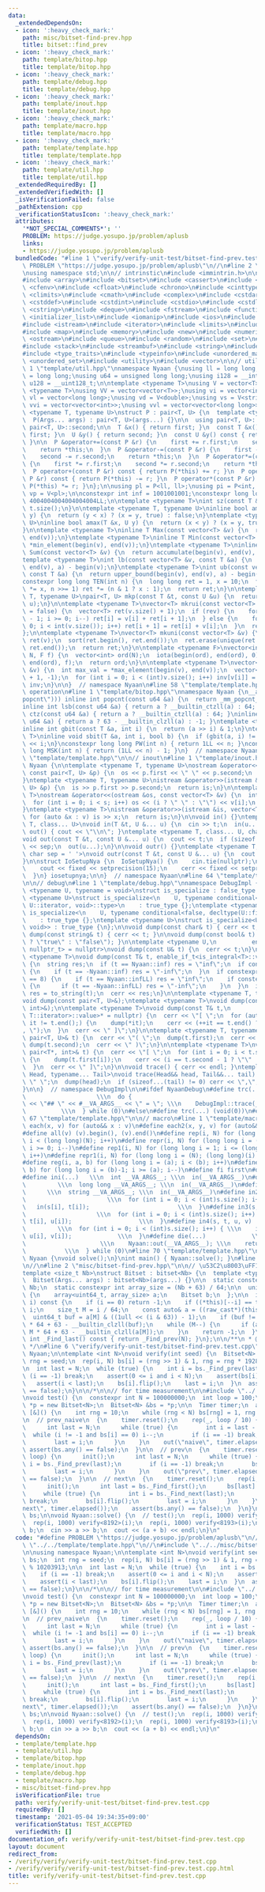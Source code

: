 ```yaml
---
data:
  _extendedDependsOn:
  - icon: ':heavy_check_mark:'
    path: misc/bitset-find-prev.hpp
    title: bitset::find_prev
  - icon: ':heavy_check_mark:'
    path: template/bitop.hpp
    title: template/bitop.hpp
  - icon: ':heavy_check_mark:'
    path: template/debug.hpp
    title: template/debug.hpp
  - icon: ':heavy_check_mark:'
    path: template/inout.hpp
    title: template/inout.hpp
  - icon: ':heavy_check_mark:'
    path: template/macro.hpp
    title: template/macro.hpp
  - icon: ':heavy_check_mark:'
    path: template/template.hpp
    title: template/template.hpp
  - icon: ':heavy_check_mark:'
    path: template/util.hpp
    title: template/util.hpp
  _extendedRequiredBy: []
  _extendedVerifiedWith: []
  _isVerificationFailed: false
  _pathExtension: cpp
  _verificationStatusIcon: ':heavy_check_mark:'
  attributes:
    '*NOT_SPECIAL_COMMENTS*': ''
    PROBLEM: https://judge.yosupo.jp/problem/aplusb
    links:
    - https://judge.yosupo.jp/problem/aplusb
  bundledCode: "#line 1 \"verify/verify-unit-test/bitset-find-prev.test.cpp\"\n#define\
    \ PROBLEM \"https://judge.yosupo.jp/problem/aplusb\"\n//\n#line 2 \"template/template.hpp\"\
    \nusing namespace std;\n\n// intrinstic\n#include <immintrin.h>\n\n#include <algorithm>\n\
    #include <array>\n#include <bitset>\n#include <cassert>\n#include <cctype>\n#include\
    \ <cfenv>\n#include <cfloat>\n#include <chrono>\n#include <cinttypes>\n#include\
    \ <climits>\n#include <cmath>\n#include <complex>\n#include <cstdarg>\n#include\
    \ <cstddef>\n#include <cstdint>\n#include <cstdio>\n#include <cstdlib>\n#include\
    \ <cstring>\n#include <deque>\n#include <fstream>\n#include <functional>\n#include\
    \ <initializer_list>\n#include <iomanip>\n#include <ios>\n#include <iostream>\n\
    #include <istream>\n#include <iterator>\n#include <limits>\n#include <list>\n\
    #include <map>\n#include <memory>\n#include <new>\n#include <numeric>\n#include\
    \ <ostream>\n#include <queue>\n#include <random>\n#include <set>\n#include <sstream>\n\
    #include <stack>\n#include <streambuf>\n#include <string>\n#include <tuple>\n\
    #include <type_traits>\n#include <typeinfo>\n#include <unordered_map>\n#include\
    \ <unordered_set>\n#include <utility>\n#include <vector>\n\n// utility\n#line\
    \ 1 \"template/util.hpp\"\nnamespace Nyaan {\nusing ll = long long;\nusing i64\
    \ = long long;\nusing u64 = unsigned long long;\nusing i128 = __int128_t;\nusing\
    \ u128 = __uint128_t;\n\ntemplate <typename T>\nusing V = vector<T>;\ntemplate\
    \ <typename T>\nusing VV = vector<vector<T>>;\nusing vi = vector<int>;\nusing\
    \ vl = vector<long long>;\nusing vd = V<double>;\nusing vs = V<string>;\nusing\
    \ vvi = vector<vector<int>>;\nusing vvl = vector<vector<long long>>;\n\ntemplate\
    \ <typename T, typename U>\nstruct P : pair<T, U> {\n  template <typename... Args>\n\
    \  P(Args... args) : pair<T, U>(args...) {}\n\n  using pair<T, U>::first;\n  using\
    \ pair<T, U>::second;\n\n  T &x() { return first; }\n  const T &x() const { return\
    \ first; }\n  U &y() { return second; }\n  const U &y() const { return second;\
    \ }\n\n  P &operator+=(const P &r) {\n    first += r.first;\n    second += r.second;\n\
    \    return *this;\n  }\n  P &operator-=(const P &r) {\n    first -= r.first;\n\
    \    second -= r.second;\n    return *this;\n  }\n  P &operator*=(const P &r)\
    \ {\n    first *= r.first;\n    second *= r.second;\n    return *this;\n  }\n\
    \  P operator+(const P &r) const { return P(*this) += r; }\n  P operator-(const\
    \ P &r) const { return P(*this) -= r; }\n  P operator*(const P &r) const { return\
    \ P(*this) *= r; }\n};\n\nusing pl = P<ll, ll>;\nusing pi = P<int, int>;\nusing\
    \ vp = V<pl>;\n\nconstexpr int inf = 1001001001;\nconstexpr long long infLL =\
    \ 4004004004004004004LL;\n\ntemplate <typename T>\nint sz(const T &t) {\n  return\
    \ t.size();\n}\n\ntemplate <typename T, typename U>\ninline bool amin(T &x, U\
    \ y) {\n  return (y < x) ? (x = y, true) : false;\n}\ntemplate <typename T, typename\
    \ U>\ninline bool amax(T &x, U y) {\n  return (x < y) ? (x = y, true) : false;\n\
    }\n\ntemplate <typename T>\ninline T Max(const vector<T> &v) {\n  return *max_element(begin(v),\
    \ end(v));\n}\ntemplate <typename T>\ninline T Min(const vector<T> &v) {\n  return\
    \ *min_element(begin(v), end(v));\n}\ntemplate <typename T>\ninline long long\
    \ Sum(const vector<T> &v) {\n  return accumulate(begin(v), end(v), 0LL);\n}\n\n\
    template <typename T>\nint lb(const vector<T> &v, const T &a) {\n  return lower_bound(begin(v),\
    \ end(v), a) - begin(v);\n}\ntemplate <typename T>\nint ub(const vector<T> &v,\
    \ const T &a) {\n  return upper_bound(begin(v), end(v), a) - begin(v);\n}\n\n\
    constexpr long long TEN(int n) {\n  long long ret = 1, x = 10;\n  for (; n; x\
    \ *= x, n >>= 1) ret *= (n & 1 ? x : 1);\n  return ret;\n}\n\ntemplate <typename\
    \ T, typename U>\npair<T, U> mkp(const T &t, const U &u) {\n  return make_pair(t,\
    \ u);\n}\n\ntemplate <typename T>\nvector<T> mkrui(const vector<T> &v, bool rev\
    \ = false) {\n  vector<T> ret(v.size() + 1);\n  if (rev) {\n    for (int i = int(v.size())\
    \ - 1; i >= 0; i--) ret[i] = v[i] + ret[i + 1];\n  } else {\n    for (int i =\
    \ 0; i < int(v.size()); i++) ret[i + 1] = ret[i] + v[i];\n  }\n  return ret;\n\
    };\n\ntemplate <typename T>\nvector<T> mkuni(const vector<T> &v) {\n  vector<T>\
    \ ret(v);\n  sort(ret.begin(), ret.end());\n  ret.erase(unique(ret.begin(), ret.end()),\
    \ ret.end());\n  return ret;\n}\n\ntemplate <typename F>\nvector<int> mkord(int\
    \ N, F f) {\n  vector<int> ord(N);\n  iota(begin(ord), end(ord), 0);\n  sort(begin(ord),\
    \ end(ord), f);\n  return ord;\n}\n\ntemplate <typename T>\nvector<int> mkinv(vector<T>\
    \ &v) {\n  int max_val = *max_element(begin(v), end(v));\n  vector<int> inv(max_val\
    \ + 1, -1);\n  for (int i = 0; i < (int)v.size(); i++) inv[v[i]] = i;\n  return\
    \ inv;\n}\n\n}  // namespace Nyaan\n#line 58 \"template/template.hpp\"\n\n// bit\
    \ operation\n#line 1 \"template/bitop.hpp\"\nnamespace Nyaan {\n__attribute__((target(\"\
    popcnt\"))) inline int popcnt(const u64 &a) {\n  return _mm_popcnt_u64(a);\n}\n\
    inline int lsb(const u64 &a) { return a ? __builtin_ctzll(a) : 64; }\ninline int\
    \ ctz(const u64 &a) { return a ? __builtin_ctzll(a) : 64; }\ninline int msb(const\
    \ u64 &a) { return a ? 63 - __builtin_clzll(a) : -1; }\ntemplate <typename T>\n\
    inline int gbit(const T &a, int i) {\n  return (a >> i) & 1;\n}\ntemplate <typename\
    \ T>\ninline void sbit(T &a, int i, bool b) {\n  if (gbit(a, i) != b) a ^= T(1)\
    \ << i;\n}\nconstexpr long long PW(int n) { return 1LL << n; }\nconstexpr long\
    \ long MSK(int n) { return (1LL << n) - 1; }\n}  // namespace Nyaan\n#line 61\
    \ \"template/template.hpp\"\n\n// inout\n#line 1 \"template/inout.hpp\"\nnamespace\
    \ Nyaan {\n\ntemplate <typename T, typename U>\nostream &operator<<(ostream &os,\
    \ const pair<T, U> &p) {\n  os << p.first << \" \" << p.second;\n  return os;\n\
    }\ntemplate <typename T, typename U>\nistream &operator>>(istream &is, pair<T,\
    \ U> &p) {\n  is >> p.first >> p.second;\n  return is;\n}\n\ntemplate <typename\
    \ T>\nostream &operator<<(ostream &os, const vector<T> &v) {\n  int s = (int)v.size();\n\
    \  for (int i = 0; i < s; i++) os << (i ? \" \" : \"\") << v[i];\n  return os;\n\
    }\ntemplate <typename T>\nistream &operator>>(istream &is, vector<T> &v) {\n \
    \ for (auto &x : v) is >> x;\n  return is;\n}\n\nvoid in() {}\ntemplate <typename\
    \ T, class... U>\nvoid in(T &t, U &... u) {\n  cin >> t;\n  in(u...);\n}\n\nvoid\
    \ out() { cout << \"\\n\"; }\ntemplate <typename T, class... U, char sep = ' '>\n\
    void out(const T &t, const U &... u) {\n  cout << t;\n  if (sizeof...(u)) cout\
    \ << sep;\n  out(u...);\n}\n\nvoid outr() {}\ntemplate <typename T, class... U,\
    \ char sep = ' '>\nvoid outr(const T &t, const U &... u) {\n  cout << t;\n  outr(u...);\n\
    }\n\nstruct IoSetupNya {\n  IoSetupNya() {\n    cin.tie(nullptr);\n    ios::sync_with_stdio(false);\n\
    \    cout << fixed << setprecision(15);\n    cerr << fixed << setprecision(7);\n\
    \  }\n} iosetupnya;\n\n}  // namespace Nyaan\n#line 64 \"template/template.hpp\"\
    \n\n// debug\n#line 1 \"template/debug.hpp\"\nnamespace DebugImpl {\n\ntemplate\
    \ <typename U, typename = void>\nstruct is_specialize : false_type {};\ntemplate\
    \ <typename U>\nstruct is_specialize<\n    U, typename conditional<false, typename\
    \ U::iterator, void>::type>\n    : true_type {};\ntemplate <typename U>\nstruct\
    \ is_specialize<\n    U, typename conditional<false, decltype(U::first), void>::type>\n\
    \    : true_type {};\ntemplate <typename U>\nstruct is_specialize<U, enable_if_t<is_integral<U>::value,\
    \ void>> : true_type {\n};\n\nvoid dump(const char& t) { cerr << t; }\n\nvoid\
    \ dump(const string& t) { cerr << t; }\n\nvoid dump(const bool& t) { cerr << (t\
    \ ? \"true\" : \"false\"); }\n\ntemplate <typename U,\n          enable_if_t<!is_specialize<U>::value,\
    \ nullptr_t> = nullptr>\nvoid dump(const U& t) {\n  cerr << t;\n}\n\ntemplate\
    \ <typename T>\nvoid dump(const T& t, enable_if_t<is_integral<T>::value>* = nullptr)\
    \ {\n  string res;\n  if (t == Nyaan::inf) res = \"inf\";\n  if constexpr (is_signed<T>::value)\
    \ {\n    if (t == -Nyaan::inf) res = \"-inf\";\n  }\n  if constexpr (sizeof(T)\
    \ == 8) {\n    if (t == Nyaan::infLL) res = \"inf\";\n    if constexpr (is_signed<T>::value)\
    \ {\n      if (t == -Nyaan::infLL) res = \"-inf\";\n    }\n  }\n  if (res.empty())\
    \ res = to_string(t);\n  cerr << res;\n}\n\ntemplate <typename T, typename U>\n\
    void dump(const pair<T, U>&);\ntemplate <typename T>\nvoid dump(const pair<T*,\
    \ int>&);\n\ntemplate <typename T>\nvoid dump(const T& t,\n          enable_if_t<!is_void<typename\
    \ T::iterator>::value>* = nullptr) {\n  cerr << \"[ \";\n  for (auto it = t.begin();\
    \ it != t.end();) {\n    dump(*it);\n    cerr << (++it == t.end() ? \"\" : \"\
    , \");\n  }\n  cerr << \" ]\";\n}\n\ntemplate <typename T, typename U>\nvoid dump(const\
    \ pair<T, U>& t) {\n  cerr << \"( \";\n  dump(t.first);\n  cerr << \", \";\n \
    \ dump(t.second);\n  cerr << \" )\";\n}\n\ntemplate <typename T>\nvoid dump(const\
    \ pair<T*, int>& t) {\n  cerr << \"[ \";\n  for (int i = 0; i < t.second; i++)\
    \ {\n    dump(t.first[i]);\n    cerr << (i == t.second - 1 ? \"\" : \", \");\n\
    \  }\n  cerr << \" ]\";\n}\n\nvoid trace() { cerr << endl; }\ntemplate <typename\
    \ Head, typename... Tail>\nvoid trace(Head&& head, Tail&&... tail) {\n  cerr <<\
    \ \" \";\n  dump(head);\n  if (sizeof...(tail) != 0) cerr << \",\";\n  trace(forward<Tail>(tail)...);\n\
    }\n\n}  // namespace DebugImpl\n\n#ifdef NyaanDebug\n#define trc(...)        \
    \                    \\\n  do {                                      \\\n    cerr\
    \ << \"## \" << #__VA_ARGS__ << \" = \"; \\\n    DebugImpl::trace(__VA_ARGS__);\
    \          \\\n  } while (0)\n#else\n#define trc(...) (void(0))\n#endif\n#line\
    \ 67 \"template/template.hpp\"\n\n// macro\n#line 1 \"template/macro.hpp\"\n#define\
    \ each(x, v) for (auto&& x : v)\n#define each2(x, y, v) for (auto&& [x, y] : v)\n\
    #define all(v) (v).begin(), (v).end()\n#define rep(i, N) for (long long i = 0;\
    \ i < (long long)(N); i++)\n#define repr(i, N) for (long long i = (long long)(N)-1;\
    \ i >= 0; i--)\n#define rep1(i, N) for (long long i = 1; i <= (long long)(N);\
    \ i++)\n#define repr1(i, N) for (long long i = (N); (long long)(i) > 0; i--)\n\
    #define reg(i, a, b) for (long long i = (a); i < (b); i++)\n#define regr(i, a,\
    \ b) for (long long i = (b)-1; i >= (a); i--)\n#define fi first\n#define se second\n\
    #define ini(...)   \\\n  int __VA_ARGS__; \\\n  in(__VA_ARGS__)\n#define inl(...)\
    \         \\\n  long long __VA_ARGS__; \\\n  in(__VA_ARGS__)\n#define ins(...)\
    \      \\\n  string __VA_ARGS__; \\\n  in(__VA_ARGS__)\n#define in2(s, t)    \
    \                       \\\n  for (int i = 0; i < (int)s.size(); i++) { \\\n \
    \   in(s[i], t[i]);                         \\\n  }\n#define in3(s, t, u)    \
    \                    \\\n  for (int i = 0; i < (int)s.size(); i++) { \\\n    in(s[i],\
    \ t[i], u[i]);                   \\\n  }\n#define in4(s, t, u, v)            \
    \         \\\n  for (int i = 0; i < (int)s.size(); i++) { \\\n    in(s[i], t[i],\
    \ u[i], v[i]);             \\\n  }\n#define die(...)             \\\n  do {  \
    \                     \\\n    Nyaan::out(__VA_ARGS__); \\\n    return;       \
    \           \\\n  } while (0)\n#line 70 \"template/template.hpp\"\n\nnamespace\
    \ Nyaan {\nvoid solve();\n}\nint main() { Nyaan::solve(); }\n#line 4 \"verify/verify-unit-test/bitset-find-prev.test.cpp\"\
    \n//\n#line 2 \"misc/bitset-find-prev.hpp\"\n\n// \u53C2\u8003\uFF1Ahttps://github.com/gcc-mirror/gcc/blob/master/libstdc%2B%2B-v3/include/std/bitset\n\
    template <size_t Nb>\nstruct Bitset : bitset<Nb> {\n  template <typename... Args>\n\
    \  Bitset(Args... args) : bitset<Nb>(args...) {}\n\n  static constexpr int N =\
    \ Nb;\n  static constexpr int array_size = (Nb + 63) / 64;\n\n  union raw_cast\
    \ {\n    array<uint64_t, array_size> a;\n    Bitset b;\n  };\n\n  int _Find_prev(size_t\
    \ i) const {\n    if (i == 0) return -1;\n    if ((*this)[--i] == true) return\
    \ i;\n    size_t M = i / 64;\n    const auto& a = ((raw_cast*)(this))->a;\n  \
    \  uint64_t buf = a[M] & ((1ull << (i & 63)) - 1);\n    if (buf != 0) return M\
    \ * 64 + 63 - __builtin_clzll(buf);\n    while (M--) {\n      if (a[M] != 0) return\
    \ M * 64 + 63 - __builtin_clzll(a[M]);\n    }\n    return -1;\n  }\n\n  inline\
    \ int _Find_last() const { return _Find_prev(N); }\n};\n\n/**\n * @brief bitset::find_prev\n\
    \ */\n#line 6 \"verify/verify-unit-test/bitset-find-prev.test.cpp\"\n\nusing namespace\
    \ Nyaan;\n\ntemplate <int N>\nvoid verify(int seed) {\n  Bitset<N> bs;\n  int\
    \ rng = seed;\n  rep(i, N) bs[i] = (rng >> 1) & 1, rng = rng * 1928373 % 10203913;\n\
    \n  int last = N;\n  while (true) {\n    int i = bs._Find_prev(last);\n    if\
    \ (i == -1) break;\n    assert(0 <= i and i < N);\n    assert(bs[i] == 1);\n \
    \   assert(i < last);\n    bs[i].flip();\n    last = i;\n  }\n  assert(bs.any()\
    \ == false);\n}\n\n/*\n\n// for time measurement\n\n#include \"../../misc/timer.hpp\"\
    \nvoid test() {\n  constexpr int N = 100000000;\n  int loop = 100;\n  Bitset<N>\
    \ *p = new Bitset<N>;\n  Bitset<N> &bs = *p;\n\n  Timer timer;\n  auto init =\
    \ [&]() {\n    int rng = 10;\n    while (rng < N) bs[rng] = 1, rng += 20;\n  };\n\
    \n  // prev_naive\n  {\n    timer.reset();\n    rep(_, loop / 10) {\n      init();\n\
    \      int last = N;\n      while (true) {\n        int i = last - 1;\n      \
    \  while (i != -1 and bs[i] == 0) i--;\n        if (i == -1) break;\n        bs[i].flip();\n\
    \        last = i;\n      }\n    }\n    out(\"naive\", timer.elapsed());\n   \
    \ assert(bs.any() == false);\n  }\n\n  // prev\n  {\n    timer.reset();\n    rep(i,\
    \ loop) {\n      init();\n      int last = N;\n      while (true) {\n        int\
    \ i = bs._Find_prev(last);\n        if (i == -1) break;\n        bs[i].flip();\n\
    \        last = i;\n      }\n    }\n    out(\"prev\", timer.elapsed());\n    assert(bs.any()\
    \ == false);\n  }\n\n  // next\n  {\n    timer.reset();\n    rep(i, loop) {\n\
    \      init();\n      int last = bs._Find_first();\n      bs[last].flip();\n \
    \     while (true) {\n        int i = bs._Find_next(last);\n        if (i == N)\
    \ break;\n        bs[i].flip();\n        last = i;\n      }\n    }\n    out(\"\
    next\", timer.elapsed());\n    assert(bs.any() == false);\n  }\n}\n*/\n\nBitset<TEN(7)>\
    \ bs;\n\nvoid Nyaan::solve() {\n  // test();\n  rep(i, 1000) verify<8191>(i);\n\
    \  rep(i, 1000) verify<8192>(i);\n  rep(i, 1000) verify<8193>(i);\n\n  int a,\
    \ b;\n  cin >> a >> b;\n  cout << (a + b) << endl;\n}\n"
  code: "#define PROBLEM \"https://judge.yosupo.jp/problem/aplusb\"\n//\n#include\
    \ \"../../template/template.hpp\"\n//\n#include \"../../misc/bitset-find-prev.hpp\"\
    \n\nusing namespace Nyaan;\n\ntemplate <int N>\nvoid verify(int seed) {\n  Bitset<N>\
    \ bs;\n  int rng = seed;\n  rep(i, N) bs[i] = (rng >> 1) & 1, rng = rng * 1928373\
    \ % 10203913;\n\n  int last = N;\n  while (true) {\n    int i = bs._Find_prev(last);\n\
    \    if (i == -1) break;\n    assert(0 <= i and i < N);\n    assert(bs[i] == 1);\n\
    \    assert(i < last);\n    bs[i].flip();\n    last = i;\n  }\n  assert(bs.any()\
    \ == false);\n}\n\n/*\n\n// for time measurement\n\n#include \"../../misc/timer.hpp\"\
    \nvoid test() {\n  constexpr int N = 100000000;\n  int loop = 100;\n  Bitset<N>\
    \ *p = new Bitset<N>;\n  Bitset<N> &bs = *p;\n\n  Timer timer;\n  auto init =\
    \ [&]() {\n    int rng = 10;\n    while (rng < N) bs[rng] = 1, rng += 20;\n  };\n\
    \n  // prev_naive\n  {\n    timer.reset();\n    rep(_, loop / 10) {\n      init();\n\
    \      int last = N;\n      while (true) {\n        int i = last - 1;\n      \
    \  while (i != -1 and bs[i] == 0) i--;\n        if (i == -1) break;\n        bs[i].flip();\n\
    \        last = i;\n      }\n    }\n    out(\"naive\", timer.elapsed());\n   \
    \ assert(bs.any() == false);\n  }\n\n  // prev\n  {\n    timer.reset();\n    rep(i,\
    \ loop) {\n      init();\n      int last = N;\n      while (true) {\n        int\
    \ i = bs._Find_prev(last);\n        if (i == -1) break;\n        bs[i].flip();\n\
    \        last = i;\n      }\n    }\n    out(\"prev\", timer.elapsed());\n    assert(bs.any()\
    \ == false);\n  }\n\n  // next\n  {\n    timer.reset();\n    rep(i, loop) {\n\
    \      init();\n      int last = bs._Find_first();\n      bs[last].flip();\n \
    \     while (true) {\n        int i = bs._Find_next(last);\n        if (i == N)\
    \ break;\n        bs[i].flip();\n        last = i;\n      }\n    }\n    out(\"\
    next\", timer.elapsed());\n    assert(bs.any() == false);\n  }\n}\n*/\n\nBitset<TEN(7)>\
    \ bs;\n\nvoid Nyaan::solve() {\n  // test();\n  rep(i, 1000) verify<8191>(i);\n\
    \  rep(i, 1000) verify<8192>(i);\n  rep(i, 1000) verify<8193>(i);\n\n  int a,\
    \ b;\n  cin >> a >> b;\n  cout << (a + b) << endl;\n}\n"
  dependsOn:
  - template/template.hpp
  - template/util.hpp
  - template/bitop.hpp
  - template/inout.hpp
  - template/debug.hpp
  - template/macro.hpp
  - misc/bitset-find-prev.hpp
  isVerificationFile: true
  path: verify/verify-unit-test/bitset-find-prev.test.cpp
  requiredBy: []
  timestamp: '2021-05-04 19:34:35+09:00'
  verificationStatus: TEST_ACCEPTED
  verifiedWith: []
documentation_of: verify/verify-unit-test/bitset-find-prev.test.cpp
layout: document
redirect_from:
- /verify/verify/verify-unit-test/bitset-find-prev.test.cpp
- /verify/verify/verify-unit-test/bitset-find-prev.test.cpp.html
title: verify/verify-unit-test/bitset-find-prev.test.cpp
---
```

